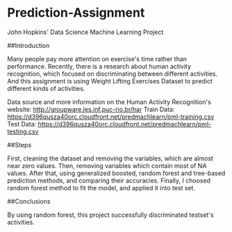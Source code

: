 # Prediction-Assignment

John Hopkins' Data Science Machine Learning Project

##Introduction

Many people pay more attention on exercise's time rather than performance. Recently, there is a research about human activity recognition, which focused on discriminating between different activities. And this assignment is using Weight Lifting Exercises Dataset to predict different kinds of activities.

Data source and more information on the Human Activity Recognition's website: http://groupware.les.inf.puc-rio.br/har
Train Data: https://d396qusza40orc.cloudfront.net/predmachlearn/pml-training.csv
Test Data: https://d396qusza40orc.cloudfront.net/predmachlearn/pml-testing.csv

##Steps

First, cleaning the dataset and removing the variables, which are almost near zero values. Then, removing variables which contain most of NA values. After that, using generalized boosted, random forest and tree-based prediction methods, and comparing their accuracies. Finally, I choosed random forest method to fit the model, and applied it into test set.

##Conclusions

By using random forest, this project successfully discriminated testset's activities.

